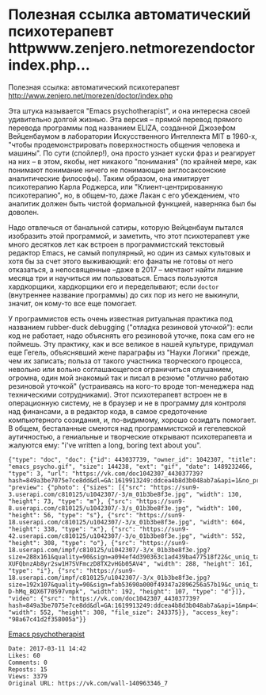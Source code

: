 # Полезная ссылка автоматический психотерапевт httpwww.zenjero.netmorezendoctorindex.php...

Полезная ссылка: автоматический психотерапевт http://www.zenjero.net/morezen/doctor/index.php

Эта штука называется "Emacs psychotherapist", и она интересна своей удивительно долгой жизнью. Эта версия – прямой перевод прямого перевода программы под названием ELIZA, созданной Джозефом Вейценбаумом в лаборатории Искусственного Интеллекта MIT в 1960-х, "чтобы продемонстрировать поверхностность общения человека и машины". По сути (спойлер!), она просто узнает куски фраз и реагирует на них – в этом, якобы, нет никакого "понимания" (по крайней мере, как понимают понимание ничего не понимающие англосаксонские аналитические философы). Таким образом, она имитирует психотерапию Карла Роджерса, или "Клиент-центрированную психотерапию", но, в общем-то, даже Лакан с его убеждением, что аналитик должен быть чистой формальной функцией, наверняка был бы доволен.

Надо отвлечься от банальной сатиры, которую Вейценбаум пытался изобразить этой программой, и заметить, что этот психотерапевт уже много десятков лет как встроен в программистский текстовый редактор Emacs, не самый популярный, но один из самых культовых и хотя бы за счет этого выживающий: его фанаты не готовы от него отказаться, а непосвященные –даже в 2017 – мечтают найти лишние месяца три и научиться им пользоваться. Emacs пользуются хардкорщики, хардкорщики его и переделывают; если `doctor` (внутреннее название программы) до сих пор из него не выкинули, значит, он кому-то все еще помогает.

У программистов есть очень известная ритуальная практика под названием rubber-duck debugging ("отладка резиновой уточкой"): если код не работает, надо объяснять его резиновой уточке, пока сам его не поймешь. Эту практику, как и все великое в нашей культуре, придумал еще Гегель, объяснявший жене параграфы из "Науки Логики" прежде, чем их записать; польза от такого участника творческого процесса, невольно или вольно соглашающегося ограничиться слушанием, огромна, один мой знакомый так и писал в резюме "отлично работаю резиновой уточкой" (устраиваясь на кого-то вроде топ-менеджера над техническими сотрудниками). Этот психотерапевт встроен не в операционную систему, не в браузер и не в программу для контроля над финансами, а в редактор кода, в самое средоточение компьютерного созидания, и, по-видимому, хорошо созидать помогает. В общем, бесталанные смеются над программистской и гегелевской аутичностью, а гениальные и творческие открывают психотерапевта и жалуются ему: "i've written a long, boring text about you".

```
{"type": "doc", "doc": {"id": 443037739, "owner_id": 1042307, "title": "emacs_psycho.gif", "size": 144238, "ext": "gif", "date": 1489232466, "type": 3, "url": "https://vk.com/doc1042307_443037739?hash=849a3be7075e7ce8dd&dl=GA:1619913249:ddcea4b8d3b048ab7a&api=1&no_preview=1", "preview": {"photo": {"sizes": [{"src": "https://sun9-3.userapi.com/c810125/u1042307/-3/m_01b3be8f3e.jpg", "width": 130, "height": 73, "type": "m"}, {"src": "https://sun9-8.userapi.com/c810125/u1042307/-3/s_01b3be8f3e.jpg", "width": 100, "height": 56, "type": "s"}, {"src": "https://sun9-18.userapi.com/c810125/u1042307/-3/x_01b3be8f3e.jpg", "width": 604, "height": 338, "type": "x"}, {"src": "https://sun9-42.userapi.com/c810125/u1042307/-3/o_01b3be8f3e.jpg", "width": 552, "height": 308, "type": "o"}, {"src": "https://sun9-18.userapi.com/impf/c810125/u1042307/-3/x_01b3be8f3e.jpg?size=288x161&quality=90&sign=a094ef4d390363c1ad439ba477518f22&c_uniq_tag=x8SJ-XUFQbnzAb8yr2sw1H7SVFmczD8TX2vHGb05AV4", "width": 288, "height": 161, "type": "i"}, {"src": "https://sun9-18.userapi.com/impf/c810125/u1042307/-3/x_01b3be8f3e.jpg?size=192x107&quality=90&sign=fab53690a000f49347a2896256a57b19&c_uniq_tag=H0Yg9txfLuhWKslWrvJMzC-D-hMq_8QX6T70597vmpk", "width": 192, "height": 107, "type": "d"}]}, "video": {"src": "https://vk.com/doc1042307_443037739?hash=849a3be7075e7ce8dd&dl=GA:1619913249:ddcea4b8d3b048ab7a&api=1&mp4=1", "width": 552, "height": 308, "file_size": 243375}}, "access_key": "98a67c41d2f358005a"}}
```

[Emacs psychotherapist](http://www.zenjero.net/morezen/doctor/index.php)

    Date: 2017-03-11 14:42
    Likes: 60
    Comments: 0
    Reposts: 15
    Views: 3379
    Original URL: https://vk.com/wall-140963346_7

